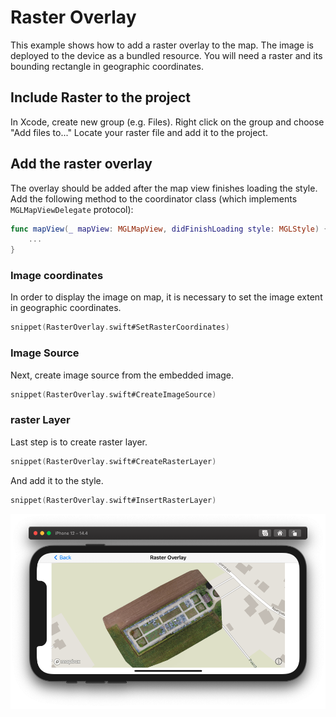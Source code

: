 # Raster Overlay

This example shows how to add a raster overlay to the map. The image is deployed to the device as a bundled resource. You will need a raster and its bounding rectangle in geographic coordinates.

## Include Raster to the project

In Xcode, create new group (e.g. Files). Right click on the group and choose "Add files to..." Locate your raster file and add it to the project.

## Add the raster overlay

The overlay should be added after the map view finishes loading the style. Add the following method to the coordinator class (which implements ```MGLMapViewDelegate``` protocol):

```swift
func mapView(_ mapView: MGLMapView, didFinishLoading style: MGLStyle) {
    ...
}
```

### Image coordinates

In order to display the image on map, it is necessary to set the image extent in geographic coordinates.

```swift
snippet(RasterOverlay.swift#SetRasterCoordinates)
```

### Image Source

Next, create image source from the embedded image.

```swift
snippet(RasterOverlay.swift#CreateImageSource)
```

### raster Layer

Last step is to create raster layer.

```swift
snippet(RasterOverlay.swift#CreateRasterLayer)
```

And add it to the style.

```swift
snippet(RasterOverlay.swift#InsertRasterLayer)
```

![Raster Overlay](img/RasterOverlay.png "Application Screenshot")
